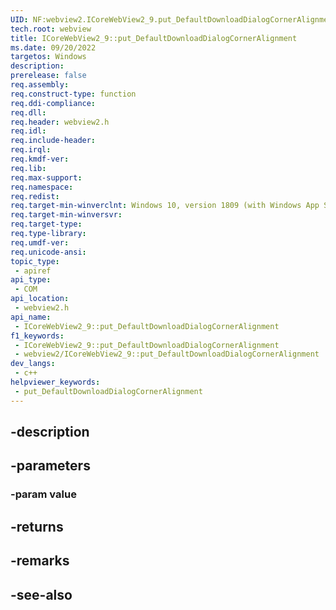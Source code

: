 ```yaml
---
UID: NF:webview2.ICoreWebView2_9.put_DefaultDownloadDialogCornerAlignment
tech.root: webview
title: ICoreWebView2_9::put_DefaultDownloadDialogCornerAlignment
ms.date: 09/20/2022
targetos: Windows
description: 
prerelease: false
req.assembly: 
req.construct-type: function
req.ddi-compliance: 
req.dll: 
req.header: webview2.h
req.idl: 
req.include-header: 
req.irql: 
req.kmdf-ver: 
req.lib: 
req.max-support: 
req.namespace: 
req.redist: 
req.target-min-winverclnt: Windows 10, version 1809 (with Windows App SDK 1.1 or later)
req.target-min-winversvr: 
req.target-type: 
req.type-library: 
req.umdf-ver: 
req.unicode-ansi: 
topic_type:
 - apiref
api_type:
 - COM
api_location:
 - webview2.h
api_name:
 - ICoreWebView2_9::put_DefaultDownloadDialogCornerAlignment
f1_keywords:
 - ICoreWebView2_9::put_DefaultDownloadDialogCornerAlignment
 - webview2/ICoreWebView2_9::put_DefaultDownloadDialogCornerAlignment
dev_langs:
 - c++
helpviewer_keywords:
 - put_DefaultDownloadDialogCornerAlignment
---
```


## -description

## -parameters

### -param value

## -returns

## -remarks

## -see-also

